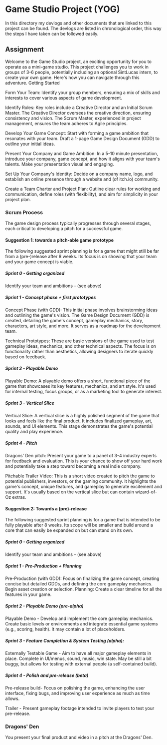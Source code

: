 # Game Studio Project (YOG)
In this directory my devlogs and other documents that are linked to this project can be found. The devlogs are listed in chronological order, this way the steps I have taken can be followed easily.

## Assignment
Welcome to the Game Studio project, an exciting opportunity for you to operate as a mini-game studio. This project challenges you to work in groups of 3-6 people, potentially including an optional SintLucas intern, to create your own game. Here's how you can navigate through this adventure.
Getting Started

Form Your Team: Identify your group members, ensuring a mix of skills and interests to cover various aspects of game development.

Identify Roles: Key roles include a Creative Director and an Initial Scrum Master. The Creative Director oversees the creative direction, ensuring consistency and vision. The Scrum Master, experienced in project management, ensures the team adheres to Agile principles.

Develop Your Game Concept: Start with forming a game ambition that resonates with your team. Draft a 1-page Game Design Document (GDD) to outline your initial ideas.

Present Your Company and Game Ambition: In a 5-10 minute presentation, introduce your company, game concept, and how it aligns with your team's talents. Make your presentation visual and engaging.

Set Up Your Company's Identity: Decide on a company name, logo, and establish an online presence through a website and (of itch.io) community.

Create a Team Charter and Project Plan: Outline clear rules for working and communication, define roles (with flexibility), and aim for simplicity in your project plan.

### Scrum Process

The game design process typically progresses through several stages, each critical to developing a pitch for a successful game. 
#### Suggestion 1: towards a pitch-able game prototype

The following suggested sprint planning is for a game that might still be far from a (pre-)release after 8 weeks. Its focus is on showing that your team and your game concept is viable.

##### Sprint 0 - Getting organized

Identify your team and ambitions - (see above)

##### Sprint 1 - Concept phase + first prototypes

Concept Phase (with GDD): This initial phase involves brainstorming ideas and outlining the game's vision. The Game Design Document (GDD) is created, detailing the game's concept, gameplay mechanics, story, characters, art style, and more. It serves as a roadmap for the development team.

Technical Prototypes: These are basic versions of the game used to test gameplay ideas, mechanics, and other technical aspects. The focus is on functionality rather than aesthetics, allowing designers to iterate quickly based on feedback.

##### Sprint 2 - Playable Demo

Playable Demo: A playable demo offers a short, functional piece of the game that showcases its key features, mechanics, and art style. It's used for internal testing, focus groups, or as a marketing tool to generate interest.

##### Sprint 3 - Vertical Slice

Vertical Slice: A vertical slice is a highly polished segment of the game that looks and feels like the final product. It includes finalized gameplay, art, sounds, and UI elements. This stage demonstrates the game's potential quality and play experience.

##### Sprint 4 - Pitch

Dragons' Den pitch: Present your game to a panel of 3-4 industry experts for feedback and evaluation. This is your chance to show off your hard work and potentially take a step toward becoming a real indie company.
    
Pitchable Trailer Video: This is a short video created to pitch the game to potential publishers, investors, or the gaming community. It highlights the game's concept, unique features, and gameplay to generate excitement and support. It's usually based on the vertical slice but can contain wizard-of-Oz extras.

#### Suggestion 2: Towards a (pre)-release

The following suggested sprint planning is for a game that is intended to be fully playable after 8 weeks. Its scope will be smaller and build around a core that can easily be expanded on but can stand on its own.

##### Sprint 0 - Getting organized

Identify your team and ambitions - (see above)

##### Sprint 1 - Pre-Production + Planning

Pre-Production (with GDD): Focus on finalizing the game concept, creating concise but detailed GDDs, and defining the core gameplay mechanics. Begin asset creation or selection.
Planning: Create a clear timeline for all the features in your game.

##### Sprint 2 - Playable Demo (pre-alpha)

Playable Demo - Develop and implement the core gameplay mechanics. Create basic levels or environments and integrate essential game systems (e.g., scoring, health). It may contain a lot of placeholders.

##### Sprint 3 - Feature Completion & System Testing (alpha):

Externally Testable Game - Aim to have all major gameplay elements in place. Complete in UI/menus, sound, music, win state. May be still a bit buggy, but allows for testing with external people (a self-contained build).

##### Sprint 4 - Polish and pre-release (beta)

Pre-release build- Focus on polishing the game, enhancing the user interface, fixing bugs, and improving user experience as much as time allows.
   
Trailer - Present gameplay footage intended to invite players to test your pre-release.

 
### Dragons' Den

You present your final product and video in a pitch at the Dragons' Den.
